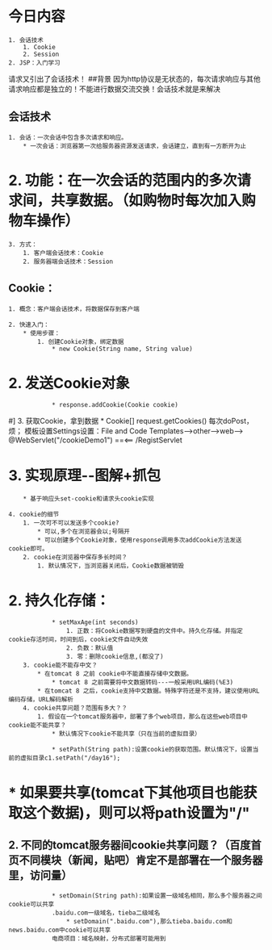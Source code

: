 # 今日内容
	1. 会话技术
		1. Cookie
		2. Session
	2. JSP：入门学习


请求又引出了会话技术！
##背景
        因为http协议是无状态的，每次请求响应与其他请求响应都是独立的！不能进行数据交流交换！会话技术就是来解决
## 会话技术
	1. 会话：一次会话中包含多次请求和响应。
		* 一次会话：浏览器第一次给服务器资源发送请求，会话建立，直到有一方断开为止
#	2. 功能：在一次会话的范围内的多次请求间，共享数据。（如购物时每次加入购物车操作）
	
	3. 方式：
		1. 客户端会话技术：Cookie
		2. 服务器端会话技术：Session


## Cookie：
	1. 概念：客户端会话技术，将数据保存到客户端

	2. 快速入门：
		* 使用步骤：
			1. 创建Cookie对象，绑定数据
				* new Cookie(String name, String value) 
#			2. 发送Cookie对象
				* response.addCookie(Cookie cookie) 
#]			3. 获取Cookie，拿到数据
				* Cookie[]  request.getCookies() 
    每次doPost，烦；
    模板设置Settings设置：File and Code Templates-->other-->web-->				 
    @WebServlet("/cookieDemo1") ==<== <url-pattern>/RegistServlet</url-pattern>

#    3. 实现原理--图解+抓包
		* 基于响应头set-cookie和请求头cookie实现 
		
	4. cookie的细节
		1. 一次可不可以发送多个cookie?
			* 可以,多个在浏览器会以;号隔开
			* 可以创建多个Cookie对象，使用response调用多次addCookie方法发送cookie即可。
		2. cookie在浏览器中保存多长时间？
			1. 默认情况下，当浏览器关闭后，Cookie数据被销毁
#			2. 持久化存储：
				* setMaxAge(int seconds)
					1. 正数：将Cookie数据写到硬盘的文件中。持久化存储。并指定cookie存活时间，时间到后，cookie文件自动失效
					2. 负数：默认值
					3. 零：删除cookie信息,(都没了)
		3. cookie能不能存中文？
			* 在tomcat 8 之前 cookie中不能直接存储中文数据。
				* tomcat 8 之前需要将中文数据转码---一般采用URL编码(%E3)
			* 在tomcat 8 之后，cookie支持中文数据。特殊字符还是不支持，建议使用URL编码存储，URL解码解析
		4. cookie共享问题？范围有多大？？
			1. 假设在一个tomcat服务器中，部署了多个web项目，那么在这些web项目中cookie能不能共享？
				* 默认情况下cookie不能共享（只在当前的虚拟目录）

				* setPath(String path):设置cookie的获取范围。默认情况下，设置当前的虚拟目录c1.setPath("/day16");
#					* 如果要共享(tomcat下其他项目也能获取这个数据)，则可以将path设置为"/"

			
##			2. 不同的tomcat服务器间cookie共享问题？（百度首页不同模块（新闻，贴吧）肯定不是部署在一个服务器里，访问量）
				* setDomain(String path):如果设置一级域名相同，那么多个服务器之间cookie可以共享
				.baidu.com一级域名，tieba二级域名
					* setDomain(".baidu.com"),那么tieba.baidu.com和news.baidu.com中cookie可以共享	
				电商项目：域名映射，分布式部署可能用到


					   